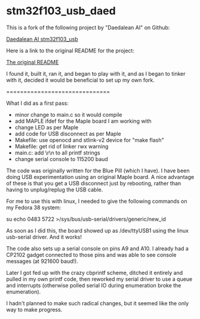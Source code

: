 # stm32f103_usb_daed

This is a fork of the following project by "Daedalean AI" on Github:

[Daedalean AI stm32f103_usb](https://github.com/daedaleanai/stm32f103_usb)

Here is a link to the original README for the project:

[The original README](README_orig.md)

I found it, built it, ran it, and began to play with it, and as I began to
tinker with it, decided it would be beneficial to set up my own fork.

==============================

What I did as a first pass:

- minor change to main.c so it would compile
- add MAPLE ifdef for the Maple board I am working with
- change LED as per Maple
- add code for USB disconnect as per Maple
- Makefile: use openocd and stlink-v2 device for "make flash"
- Makefile: get rid of linker rwx warning
- main.c: add \r\n to all printf strings
- change serial console to 115200 baud

The code was originally written for the Blue Pill (which I have).
I have been doing USB experimentation using an original Maple board.
A nice advantage of these is that you get a USB disconnect just by
rebooting, rather than having to unplug/replug the USB cable.

For me to use this with linux, I needed to give the following commands
on my Fedora 38 system:

su
echo 0483 5722 >/sys/bus/usb-serial/drivers/generic/new_id

As soon as I did this, the board showed up as /dev/ttyUSB1 using the
linux usb-serial driver.  And it works!

The code also sets up a serial console on pins A9 and A10.
I already had a CP2102 gadget connected to those pins and was
able to see console messages (at 921600 baud!).

Later I got fed up with the crazy cbprintf scheme, ditched it
entirely and pulled in my own printf code, then reworked my
serial driver to use a queue and interrupts (otherwise polled
serial IO during enumeration broke the enumeration).

I hadn't planned to make such radical changes, but it seemed
like the only way to make progress.
